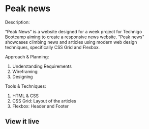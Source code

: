 # Peak news

Description:

"Peak News" is a website designed for a week project for Technigo Bootcamp aiming to create a responsive news website. "Peak news" showcases climbing news and articles using modern web design techniques, specifically CSS Grid and Flexbox.

Approach & Planning:

1. Understanding Requirements
2. Wireframing
3. Designing

Tools & Techniques:

1. HTML & CSS
2. CSS Grid: Layout of the articles
3. Flexbox: Header and Footer


## View it live

